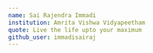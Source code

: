 ```yaml
---
name: Sai Rajendra Immadi
institution: Amrita Vishwa Vidyapeetham
quote: Live the life upto your maximum
github_user: immadisairaj
---
```

